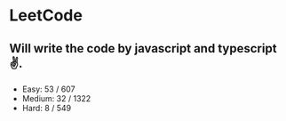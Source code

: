 # LeetCode

## Will write the code by javascript and typescript✌.

- Easy: 53 / 607
- Medium: 32 / 1322
- Hard: 8 / 549
